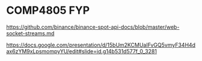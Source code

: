 # COMP4805 FYP

https://github.com/binance/binance-spot-api-docs/blob/master/web-socket-streams.md

https://docs.google.com/presentation/d/15bUm2KCMUaIFvGQ5vmyF34H4dax6zYM9xLpsmompyYU/edit#slide=id.g14b531d577f_0_3281

